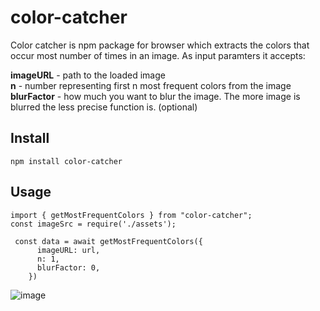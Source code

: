 # color-catcher

Color catcher is npm package for browser which extracts the colors that occur most number of times in an image.
As input paramters it accepts:

<b>imageURL</b> - path to the loaded image
<br/>
<b>n</b> - number representing first n most frequent colors from the image 
<br/>
<b>blurFactor</b> -  how much you want to blur the image. The more image is blurred the less precise function is. (optional)

<h2>Install</h2>

```
npm install color-catcher
```

<h2>Usage</h2>

```
import { getMostFrequentColors } from "color-catcher";
const imageSrc = require('./assets');

 const data = await getMostFrequentColors({
      imageURL: url,
      n: 1,
      blurFactor: 0,
    })
```


![image](https://github.com/jelena-bojanic/color-catcher/assets/56951237/f1853ebb-547d-4059-a947-8be89b25f838)

